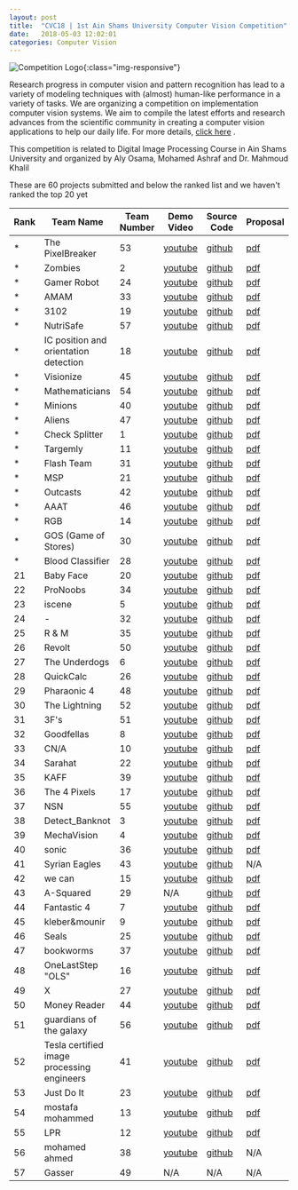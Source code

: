 ```yaml
---
layout: post
title:  "CVC18 | 1st Ain Shams University Computer Vision Competition"
date:   2018-05-03 12:02:01
categories: Computer Vision
---
```


![Competition Logo](https://image.ibb.co/h25pPS/CVC_logo.png){:class="img-responsive"}

Research progress in computer vision and pattern recognition has lead to a variety of modeling techniques with (almost) human-like performance in a variety of tasks. We are organizing a competition on implementation computer vision systems. We aim to compile the latest efforts and research advances from the scientific community in creating a computer vision applications to help our daily life. 
For more details, [click here](https://docs.google.com/document/d/1C_wSxrgw-kYavpIhnIoB-FvKqm8dxKkqDvh25Xo9H5E/edit?usp=sharing)
.

This competition is related to Digital Image Processing Course in Ain Shams University and organized by Aly Osama, Mohamed Ashraf and Dr. Mahmoud Khalil

These are 60 projects submitted and below the ranked list and we haven't ranked the top 20 yet

|Rank|Team Name|Team Number|Demo Video|Source Code|Proposal|
|-------|-------|-------|-------|-------|-------|
*|The PixelBreaker|53|[youtube](https://www.youtube.com/watch?v=JFjmobJTzQs&feature=youtu.be)|[github](https://github.com/SaeedAbdelWahab/PixelBreaker.git)|[pdf](https://drive.google.com/open?id=1mRpdIK_Fbw1omEjdjtYn6L_eFbU_qRtM)|
*|Zombies|2|[youtube](https://youtu.be/YuI7b8WjyHM)|[github](https://github.com/KM49N/Circuit)|[pdf](https://drive.google.com/open?id=1bK-qOxFvlEYqnqt7nA1Ti6RDKM-VIMUR)|
*|Gamer Robot|24|[youtube](https://youtu.be/lT4XUlmFXzs)|[github](https://github.com/MahmoudNasser27/Gamer-Robot)|[pdf](https://drive.google.com/open?id=1-M4_EPacXdax8zLryPfrzK7hFztnfXvk)|
*|AMAM|33|[youtube](https://www.youtube.com/watch?v=YVBaOClfvME&feature=youtu.be)|[github](https://gitlab.com/amr-essam95/esh7enly)|[pdf](https://drive.google.com/open?id=10j_eIK-Stt3ZAKiTBRheT94ySp7_DiYO)|
*|3102|19|[youtube](https://www.youtube.com/watch?v=0yi0UcLfW2I&feature=youtu.be)|[github](https://github.com/abdelrahmanbedier/detect_potholes/tree/master/pothole-detection)|[pdf](https://drive.google.com/open?id=1hm0fYyMo76zZD4M6n_kEQL4TjEpMfzwR)|
*|NutriSafe|57|[youtube](https://youtu.be/oLdO_-gTW0s)|[github](https://github.com/Nada1996/NutriSafe)|[pdf](https://drive.google.com/open?id=1P-EWrWLvQDdb6--3E-MMRYXtm_jC1aCg)|
*|IC position and orientation detection|18|[youtube](https://youtu.be/whtgA91HWt0)|[github](https://github.com/osama95/IC-position-and-orientation-detection)|[pdf](https://drive.google.com/open?id=1dCZjNmzXK-kKJTE1EPmm5kT3xeSPpxYf)|
*|Visionize|45|[youtube](https://www.youtube.com/watch?v=z7mHfJlxqL8)|[github](https://github.com/AhmadOsama4/Self-Driving-Car-Game)|[pdf](https://drive.google.com/open?id=1Fq22iHqE168qCi9WXvj-6JdMyb1K--wv)|
*|Mathematicians|54|[youtube](https://drive.google.com/file/d/139sKPQs4Y7fw2gdgR9xN3YL1nu4XSaPj/view)|[github](https://github.com/mahmoud4495/EasyMath)|[pdf](https://drive.google.com/open?id=1kPz9m_wWG_srcA8qIduKYDfPu-aZqfig)|
*|Minions|40|[youtube](https://www.youtube.com/watch?v=ggjOMqFn8Fg&feature=youtu.be)|[github](https://github.com/MayarAlaa/LinearSystemEquationSolverApp)|[pdf](https://drive.google.com/open?id=1_fwjB0lDTQQ1BFIS_mdEyJ60GJt_5FoL)|
*|Aliens|47|[youtube](https://youtu.be/ZazKdavcZlA  )|[github](https://github.com/nohadrweesh/Scanner-and-Translator)|[pdf](https://drive.google.com/open?id=1IoA-ViIi6iOM6uULa96i93HIfE4vI7O-)|
*|Check Splitter|1|[youtube](https://youtu.be/UOeC-jRCUF4)|[github](https://github.com/KhadigaMesbah/CheckSplitter)|[pdf](https://drive.google.com/open?id=1jbi5Q6Pt62TLTN6mpr_eTs7NKgU_FE51)|
*|Targemly|11|[youtube](https://www.youtube.com/playlist?list=PLijPGmlMpDKyHGWDvcUhRthNViN3AqzjI)|[github](https://github.com/khaledsalah04/Image-processing-project)|[pdf](https://drive.google.com/open?id=1altfk_6nkVrIPPb-WSaHzwPRXEYUYXZV)|
*|Flash Team|31|[youtube](https://www.youtube.com/watch?v=F-E4p7Rk8Wo)|[github](https://github.com/Abdelrahman-Elnaggar/Convert-from-analog-to-digital-clock)|[pdf](https://drive.google.com/open?id=1NPek_fDMQaGDkh9mI1vIR15MAqoDi9sH)|
*|MSP|21|[youtube](https://youtu.be/WbNNh3FxzpE)|[github](https://github.com/MarieNagy/Musical-sheets-play)|[pdf](https://drive.google.com/open?id=1hWYpkzaasjzR3kM2caun4BjBGstEO5sx)|
*|Outcasts|42|[youtube](https://www.youtube.com/watch?v=5bOqgkhDn18&feature=youtu.be)|[github](https://github.com/Mosta-777/EmojiBuddies/tree/master)|[pdf](https://drive.google.com/open?id=1jXh2s2bbR3HKcg8vLcDC9QEjcDG5ZERT)|
*|AAAT|46|[youtube](https://youtu.be/ruHFZlaLTCA)|[github](https://github.com/AlaaHazem/image-processing-project)|[pdf](https://drive.google.com/open?id=1lTa-ydnuJLi8DhzScAZmLJSBAz_OmNzy)|
*|RGB|14|[youtube](https://www.youtube.com/playlist?list=PLVJtKQZ2QgMMoc5p3R2SngvLME2XwYHst)|[github](https://github.com/AhmedAmrAttiah/ImageProcessingProject)|[pdf](https://drive.google.com/open?id=1Yirr-wVcg4TnCgEYXIskujsCQy87gG6H)|
*|GOS (Game of Stores)|30|[youtube](https://drive.google.com/file/d/1sNF-uChY8UlvzWmzqP24q0dt2udJQ98q/view?usp=sharing)|[github](https://bitbucket.org/osamatarkhan/gos)|[pdf](https://drive.google.com/open?id=1RcX7x8M2bRpwtbfWW7ayHQPLn4xyfRB9)|
*|Blood Classifier|28|[youtube](https://youtu.be/1KJjCgXHLFQ)|[github](https://github.com/AbdulrahmanYasser95/Blood-Identifier)|[pdf](https://drive.google.com/open?id=11441lfAw--f0MNTejBhHZGyOfPk-Qx5p)|
21|Baby Face|20|[youtube](https://www.youtube.com/watch?v=80Yrxnf4g78&feature=youtu.be)|[github](https://github.com/AsmaaJoe/IMGPro_BabyFace)|[pdf](https://drive.google.com/open?id=1hcM7o5icr9_Eg-P0wHzPSEBPCvdAXOda)|
22|ProNoobs|34|[youtube](https://www.youtube.com/watch?v=HtfcPnQfiiM)|[github](https://github.com/ELBe7ery/CSE-464-ImageProcesssing/tree/FINAL_PROJECT)|[pdf](https://drive.google.com/open?id=17KTDaXKQNO6_4SNteRLTNS8N5SW8hf9i)|
23|iscene|5|[youtube](https://youtu.be/cdHvDsH6ZPU)|[github](https://github.com/ahmedusama/iScene-Text-and-currecy-recognition-with-audio-feedback.git)|[pdf](https://drive.google.com/open?id=1smk-vYABr2VExsOXI58EeJM8LXki_elh)|
24|-|32|[youtube](https://www.youtube.com/watch?v=Ck5mi0nn1ok&feature=youtu.be)|[github](https://github.com/MahmoudSelmy/KidsInspector-)|[pdf](https://drive.google.com/open?id=12dAzx1wIw0avrDyYj6tPvImBN67Yd1YS)|
25|R & M|35|[youtube](https://www.youtube.com/watch?v=8nNRip633Kg)|[github](https://github.com/reemahmedosman/Image)|[pdf](https://drive.google.com/open?id=1uq6l9082ftfF_v71aZsPS7aqJ0_bOWcX)|
26|Revolt|50|[youtube](https://www.youtube.com/watch?v=TUxxcr2Gwqg&feature=youtu.be)|[github](https://github.com/RandaKhairy/traffic-light-color-detector)|[pdf](https://drive.google.com/open?id=1kwZig62veW7K3eI_e_OJqTtYodwE_vRx)|
27|The Underdogs|6|[youtube](https://www.youtube.com/watch?v=pbRxPWbW1t8)|[github](https://github.com/mostafa07/Best-Price-IP/)|[pdf](https://drive.google.com/open?id=1jSkrhU7kkGV9fxNK0F8LYIYdOGjpZqVh)|
28|QuickCalc|26|[youtube](https://www.youtube.com/watch?v=DBUgcOcfvkw)|[github](https://github.com/SilvanaMaher/ImageProcessingProject)|[pdf](https://drive.google.com/open?id=1tFavNSi4YQPrNz-Y8gABWB4qZEfQblVc)|
29|Pharaonic 4|48|[youtube](https://www.youtube.com/watch?v=L9dRCk537fk)|[github](https://github.com/HeshoSalah/ComputerVisionSystem)|[pdf](https://drive.google.com/open?id=1LZomuli3v7Ij5KdrKe0NBswY3e1m39UU)|
30|The Lightning|52|[youtube](https://youtu.be/_KwdheugeSU)|[github](https://github.com/Amany-Abdelhamid/The-Lightning-_-Recharge-cell-phone-cards)|[pdf](https://drive.google.com/open?id=1Vt3GBN8hsd7DbvhiV4XcBrVoed-i6wGR)|
31|3F's|51|[youtube](https://drive.google.com/open?id=1-53XBzr24GokeDDnXQvQv_KcKAuej4dh)|[github](https://github.com/Fatma-Saleh/2018-world-cup-s-teams-information)|[pdf](https://drive.google.com/open?id=1YBwPFu6ymZaTUgv2tCzyx4m_VrhjsiwQ)|
32|Goodfellas|8|[youtube](https://youtu.be/MSsMK4U6SkU)|[github](https://github.com/Hossamhosni/facedetector)|[pdf](https://drive.google.com/open?id=1xcSzjm5lQG2WpMtVhgzmnJGgFrTXPcpr)|
33|CN/A|10|[youtube](https://www.youtube.com/watch?v=y8guTaaSQSQ)|[github](https://github.com/YomnaHAmin/Fake-Money-Detector.git)|[pdf](https://drive.google.com/open?id=1OTxCIm59WeDAnmU1E8keF2ydl9SBC08w)|
34|Sarahat|22|[youtube](https://youtu.be/Nay9cZux2As)|[github](https://github.com/SarahElZoqm/imageProjectOCR.git)|[pdf](https://drive.google.com/open?id=1sYICJyB3mJ_KGpVvwHg0KPIXM0ykhWqu)|
35|KAFF|39|[youtube](https://www.youtube.com/watch?v=FLL37LRBK5Y&feature=youtu.be)|[github](https://github.com/AbdelwhabMohamed/opencv-Manufature_Defects)|[pdf](https://drive.google.com/open?id=1FKCtCzNrtg2vuBTmyYyVRC9FQNEgdOw4)|
36|The 4 Pixels|17|[youtube](https://www.youtube.com/watch?v=dRXis_q7nGU&feature=youtu.be)|[github](https://github.com/AbdelrahmanSh/sudoku_solver)|[pdf](https://drive.google.com/open?id=11kRTUNJ9tNiusJlmWuaqkM1yQJB-CLbE)|
37|NSN|55|[youtube](https://youtu.be/v2dWOex72yY)|[github](https://github.com/laila95/flowchart_generator)|[pdf](https://drive.google.com/open?id=1OYAC2aBxQ3z_hSU-r5lNN88IWBbaiPKT)|
38|Detect_Banknot|3|[youtube](https://youtu.be/taNlIo_TKVE)|[github](https://github.com/mahmoudGamalEldin/-Money_detector_and_estimator)|[pdf](https://drive.google.com/open?id=16GO8x4I9Dhlsn0mcX51Poa4JPIizrYQp)|
39|MechaVision|4|[youtube](https://www.youtube.com/watch?v=U3CEWeNKNGw)|[github](https://github.com/MohamedRaslan/DigitizerProgram)|[pdf](https://drive.google.com/open?id=1aiCKCdgqMVgR6OMVGO7uvnJSZj-bkMGg)|
40|sonic|36|[youtube](https://youtu.be/8N_PSvmTnK8)|[github](https://github.com/nadaelmargoushy/image-project.git)|[pdf](https://drive.google.com/open?id=17gXBc0yadJXT_dg1g_RE8HkYUEdiNUmk)|
41|Syrian Eagles |43|[youtube](https://youtu.be/q2oavXbWLik)|[github](https://github.com/NawafHZz/Motion-Detection.git)|N/A|
42|we can|15|[youtube](https://drive.google.com/open?id=19JF8DewJzjsENoYwUoYVii-h-f3lMPYx)|[github](https://github.com/amirashobak/Image_processing)|[pdf](https://drive.google.com/open?id=1d6alfr-WU-3lRbEzT3BXOYI_owqWje2n)|
43|A-Squared|29|N/A|[github](https://github.com/ayaemad/Virtual-Dressing)|[pdf](https://drive.google.com/open?id=1VTKJGlDbomkEeTqANKgbl2_lQEZ-VRbR)|
44|Fantastic 4|7|[youtube](https://drive.google.com/drive/folders/1pUC7_7jqRVTb4Hm8fcnUT9E96wB7B1Hu)|[github](https://gitlab.com/MhmudFwzi/Surveillance-Camera-openCV.git)|[pdf](https://drive.google.com/open?id=1r8-H-racxJ5AsX4l87Pc8oY0Hp6Si7ox)|
45|kleber&mounir|9|[youtube](https://youtu.be/RG29hQ2qWVE)|[github](https://github.com/peterkleber/Hole-Detector.git)|[pdf](https://drive.google.com/open?id=1CpO6-HHSpJuUixGidaMRQ2tPN_1oIv0A)|
46|Seals|25|[youtube](https://youtu.be/kb_VRk5l-1k)|[github](https://github.com/medayehia/label-inspection-ocr)|[pdf](https://drive.google.com/open?id=172766CzFnG--0GIGJaDN5s_S56Qz1YX_)|
47|bookworms|37|[youtube](https://youtu.be/640bl3Y9KyM)|[github](https://github.com/wisesama/OCR_project)|[pdf](https://drive.google.com/open?id=1vZ8RwiBZwYTUb-SEZaNzGsUo8C3ZygM-)|
48|OneLastStep "OLS"|16|[youtube](https://www.youtube.com/watch?v=iOnQSa1KeHI&feature=youtu.be)|[github](https://github.com/WaelAhmad/Face-Swapping)|[pdf](https://drive.google.com/open?id=1Fja7sxJhKd_kYi8Sakirf2WLpOVjdhkE)|
49|X|27|[youtube](https://drive.google.com/file/d/1fuUO1gTdFgxm2nURlzfSXfV-6TgQX53O/view?usp=sharing)|[github](https://github.com/GhadeerElkhazragy/Maze_Solver)|[pdf](https://drive.google.com/open?id=14rWkHaAvdAMOah5OnwsvEgNzam3JJ_p3)|
50|Money Reader|44|[youtube](https://drive.google.com/file/d/100lU0o8fYJ_myEesH1XSPZpnUwxCHALP/view?usp=sharing)|[github](https://github.com/reemmostafa/Money-Reader-)|[pdf](https://drive.google.com/open?id=1Nf387ugbkAr92LpCWV_cba1S1Q2DEqIt)|
51|guardians of the galaxy|56|[youtube](https://www.youtube.com/watch?v=fK9_wT5CbYM)|[github](https://github.com/hodaabdelbasit3/License-Plate-Recognition)|[pdf](https://drive.google.com/open?id=1mP2z8BnJlVeZwQgp7gkT4I9UPuSu4X0d)|
52|Tesla certified image processing engineers|41|[youtube](https://www.youtube.com/watch?v=xiYDwdQ88nY)|[github](https://github.com/Sherif-Mohamed/PlateDetector.git)|[pdf](https://drive.google.com/open?id=1bNXfHz0NvPJTKcc4ZgfXFAGVMVAMOfYE)|
53|Just Do It|23|[youtube](https://www.youtube.com/watch?v=OfcQBHf5rzc&feature=youtu.be)|[github](https://github.com/MohamedShokr22/Handwriting-Recognition)|[pdf](https://drive.google.com/open?id=1B2TAAcYNTkMjzgFOM6bgGpNRlCHSCugm)|
54|mostafa mohammed |13|[youtube](https://www.youtube.com/watch?v=AuEKSnPjcN4&feature=youtu.be)|[github](https://github.com/Shikoshalaby/image-processing-/tree/master)|[pdf](https://drive.google.com/open?id=1d5LAKgDFqjKd3aX_cLTvU_nu8te4BsKe)|
55|LPR |12|[youtube](https://www.youtube.com/watch?v=k33AwO9rwdU&feature=youtu.be)|[github](https://drive.google.com/file/d/1hxqhtMnEFH4FzSvTmpxk0HBRKxRCTEos/view?usp=sharing)|[pdf](https://drive.google.com/open?id=1YpXRGZ0SzouDslgY53jZnhKm4Vk7VKjp)|
56|mohamed ahmed |38|[youtube](https://drive.google.com/open?id=1KdyAVWBT4sA0hhRgovVm9NHT8emLjVa-)|[github](https://drive.google.com/open?id=1KdyAVWBT4sA0hhRgovVm9NHT8emLjVa-)|N/A|
57|Gasser|49|N/A|N/A|N/A|